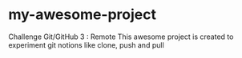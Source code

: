 # my-awesome-project
Challenge Git/GitHub 3 : Remote
This awesome project is created to experiment git notions like clone, push and pull
